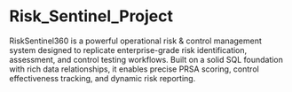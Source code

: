 # Risk_Sentinel_Project
RiskSentinel360 is a powerful operational risk &amp; control management system designed to replicate enterprise-grade risk identification, assessment, and control testing workflows. Built on a solid SQL foundation with rich data relationships, it enables precise PRSA scoring, control effectiveness tracking, and dynamic risk reporting.
